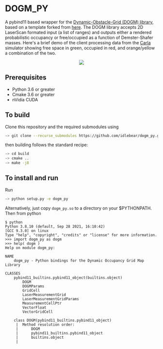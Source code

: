 # DOGM_PY

A pybind11 based wrapper for the [Dynamic-Obstacle-Grid (DOGM) library](https://github.com/idlebear/dynamic-occupancy-grid-map), based on a template forked from [here](https://github.com/PWhiddy/pybind11-cuda).  The DOGM library accepts 2D LaserScan formated input (a list of ranges) and outputs either a rendered probabilistic occupancy or free/occupied as a function of Demster-Shafer masses.  Here's a brief demo of the client processing data from the [Carla](www.carla.org) simulator showing free space in green, occupied in red, and orange/yellow a combination of the two.

<p align="center">
  <img src="./doc/occupancy-demo.gif">
</p>

## Prerequisites

* Python 3.6 or greater 
* Cmake 3.6 or greater 
* nVidia CUDA 

## To build 

Clone this repository and the required submodules using
```bash
-> git clone --recurse_submodules https://github.com/idlebear/dogm_py.git
```  
then building follows the standard recipe:
```bash
-> cd build
-> cmake ..
-> make -j8
```

## To install and run

Run 
```bash
-> python setup.py -e dogm_py
```
Alternatively, just copy `dogm_py.so` to a directory on your $PYTHONPATH.  Then from python
```
$ python
Python 3.8.10 (default, Sep 28 2021, 16:10:42) 
[GCC 9.3.0] on linux
Type "help", "copyright", "credits" or "license" for more information.
>>> import dogm_py as dogm
>>> help( dogm )
Help on module dogm_py:

NAME
    dogm_py - Python bindings for the Dynamic Occupancy Grid Map Library

CLASSES
    pybind11_builtins.pybind11_object(builtins.object)
        DOGM
        DOGMParams
        GridCell
        LaserMeasurementGrid
        LaserMeasurementGridParams
        MeasurementCellPtr
        VectorFloat
        VectorGridCell
    
    class DOGM(pybind11_builtins.pybind11_object)
     |  Method resolution order:
     |      DOGM
     |      pybind11_builtins.pybind11_object
     |      builtins.object
     |  
```
